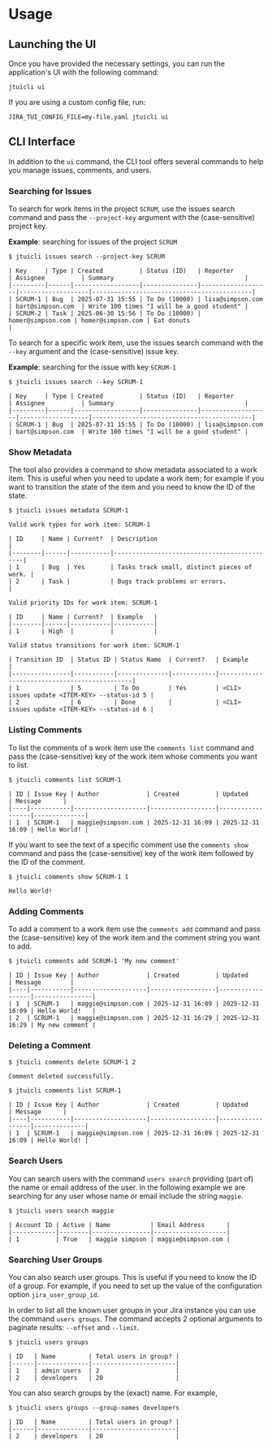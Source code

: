# Usage

## Launching the UI

Once you have provided the necessary settings, you can run the application's UI with the following command:

```shell
jtuicli ui
```

If you are using a custom config file, run:

```shell
JIRA_TUI_CONFIG_FILE=my-file.yaml jtuicli ui
```

## CLI Interface

In addition to the `ui` command, the CLI tool offers several commands to help you manage issues, comments, and users.

### Searching for Issues

To search for work items in the project `SCRUM`, use the issues search command and pass the `--project-key` argument
with the (case-sensitive) project key.

**Example**: searching for issues of the project `SCRUM`

```shell
$ jtuicli issues search --project-key SCRUM

| Key     | Type | Created          | Status (ID)   | Reporter          | Assignee          | Summary                                    |
|---------|------|------------------|---------------|-------------------|-------------------|--------------------------------------------|
| SCRUM-1 | Bug  | 2025-07-31 15:55 | To Do (10000) | lisa@simpson.com  | bart@simpson.com  | Write 100 times "I will be a good student" |
| SCRUM-2 | Task | 2025-06-30 15:56 | To Do (10000) | homer@simpson.com | homer@simpson.com | Eat donuts                                 |
```

To search for a specific work item, use the issues search command with the `--key` argument and the (case-sensitive)
issue key.

**Example**: searching for the issue with key `SCRUM-1`

```shell
$ jtuicli issues search --key SCRUM-1

| Key     | Type | Created          | Status (ID)   | Reporter          | Assignee          | Summary                                    |
|---------|------|------------------|---------------|-------------------|-------------------|--------------------------------------------|
| SCRUM-1 | Bug  | 2025-07-31 15:55 | To Do (10000) | lisa@simpson.com  | bart@simpson.com  | Write 100 times "I will be a good student" |
```

### Show Metadata

The tool also provides a command to show metadata associated to a work item. This is useful when you need to update a
work item; for example if you want to transition the state of the item and you need to know the ID of the state.

```shell
$ jtuicli issues metadata SCRUM-1

Valid work types for work item: SCRUM-1

| ID     | Name | Current?  | Description                                 |
|--------|------|-----------|---------------------------------------------|
| 1      | Bug  | Yes       | Tasks track small, distinct pieces of work. |
| 2      | Task |           | Bugs track problems or errors.              |

Valid priority IDs for work item: SCRUM-1

| ID     | Name | Current?  | Example   |
|--------|------|-----------|-----------|
| 1      | High  |          |           |

Valid status transitions for work item: SCRUM-1

| Transition ID  | Status ID | Status Name  | Current?   | Example                                      |
|----------------|-----------|--------------|------------|----------------------------------------------|
| 1              | 5         | To Do        | Yes        | <CLI> issues update <ITEM-KEY> --status-id 5 |
| 2              | 6         | Done         |            | <CLI> issues update <ITEM-KEY> --status-id 6 |
```

### Listing Comments

To list the comments of a work item use the `comments list` command and pass the (case-sensitive) key of the work
item whose comments you want to list.

```shell
$ jtuicli comments list SCRUM-1

| ID | Issue Key | Author             | Created          | Updated          | Message      |
|----|-----------|--------------------|------------------|------------------|--------------|
| 1  | SCRUM-1   | maggie@simpson.com | 2025-12-31 16:09 | 2025-12-31 16:09 | Hello World! |
```

If you want to see the text of a specific comment use the `comments show` command and pass the (case-sensitive) key of
the work item followed by the ID of the comment.

```shell
$ jtuicli comments show SCRUM-1 1

Hello World!
```

### Adding Comments

To add a comment to a work item use the `comments add` command and pass the (case-sensitive) key of the work
item and the comment string you want to add.

```shell
$ jtuicli comments add SCRUM-1 'My new comment'

| ID | Issue Key | Author             | Created          | Updated          | Message        |
|----|-----------|--------------------|------------------|------------------|----------------|
| 1  | SCRUM-1   | maggie@simpson.com | 2025-12-31 16:09 | 2025-12-31 16:09 | Hello World!   |
| 2  | SCRUM-1   | maggie@simpson.com | 2025-12-31 16:29 | 2025-12-31 16:29 | My new comment |
```

### Deleting a Comment

```shell
$ jtuicli comments delete SCRUM-1 2

Comment deleted successfully.

$ jtuicli comments list SCRUM-1

| ID | Issue Key | Author             | Created          | Updated          | Message      |
|----|-----------|--------------------|------------------|------------------|--------------|
| 1  | SCRUM-1   | maggie@simpson.com | 2025-12-31 16:09 | 2025-12-31 16:09 | Hello World! |
```

### Search Users

You can search users with the command `users search` providing (part of) the name or email address of the
user. In the following example we are searching for any user whose name or email include the string `maggie`.

```shell
$ jtuicli users search maggie

| Account ID | Active | Name           | Email Address      |
|------------|--------|----------------|--------------------|
| 1          | True   | maggie simpson | maggie@simpson.com |
```

### Searching User Groups

You can also search user groups. This is useful if you need to know the ID of a group. For example, if you need to set
up the value of the configuration option `jira_user_group_id`.

In order to list all the known user groups in your Jira instance you can use the command `users groups`. The command
accepts 2 optional arguments to paginate results: `--offset` and `--limit`.

```shell
$ jtuicli users groups

| ID   | Name         | Total users in group? |
|------|--------------|-----------------------|
| 1    | admin users  | 2                     |
| 2    | developers   | 20                    |
```

You can also search groups by the (exact) name. For example,

```shell
$ jtuicli users groups --group-names developers

| ID   | Name         | Total users in group? |
|------|--------------|-----------------------|
| 2    | developers   | 20                    |
```
